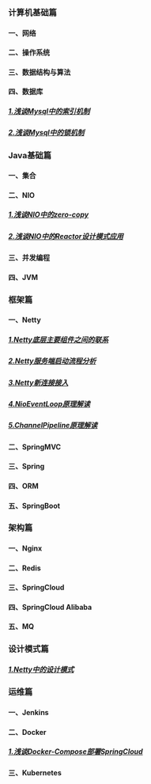 ### 计算机基础篇
#### 一、网络
#### 二、操作系统
#### 三、数据结构与算法
#### 四、数据库
##### [1.浅谈Mysql中的索引机制](./articles/cs/db/index-1.md)
##### [2.浅谈Mysql中的锁机制](./articles/cs/db/lock.md)
### Java基础篇
#### 一、集合
#### 二、NIO
##### [1.浅谈NIO中的zero-copy](./articles/java/nio/nio-zerocopy.md)
##### [2.浅谈NIO中的Reactor设计模式应用](./articles/java/nio/nio-reactor.md)
#### 三、并发编程
#### 四、JVM
### 框架篇
#### 一、Netty
##### [1.Netty底层主要组件之间的联系](./articles/frame/netty/source-read-all.md)
##### [2.Netty服务端启动流程分析](./articles/frame/netty/sr-server-start.md)
##### [3.Netty新连接接入](./articles/frame/netty/sr-newchannel.md)
##### [4.NioEventLoop原理解读](./articles/frame/netty/sr-eventloop.md)
##### [5.ChannelPipeline原理解读](./articles/frame/netty/sr-pipeline.md)
#### 二、SpringMVC
#### 三、Spring
#### 四、ORM
#### 五、SpringBoot
### 架构篇
#### 一、Nginx
#### 二、Redis
#### 三、SpringCloud
#### 四、SpringCloud Alibaba
#### 五、MQ
### 设计模式篇
##### [1.Netty中的设计模式](./articles/frame/netty/sr-pattern.md)
### 运维篇
#### 一、Jenkins
#### 二、Docker
##### [1.浅谈Docker-Compose部署SpringCloud](./articles/ops/docker/docker-compose-ops-sc-1.md)
#### 三、Kubernetes